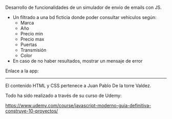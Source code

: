 Desarrollo de funcionalidades de un simulador de envio de emails con JS.

- Un filtrado a una bd ficticia donde poder consultar vehiculos según:
    - Marca
    - Año
    - Precio min
    - Precio max
    - Puertas
    - Transmisión
    - Color
- En caso de no haber resultados, mostrar un mensaje de error

Enlace a la app: 

----------------------------------------------------------------------------------------

El contenido HTML y CSS pertenece a Juan Pablo De la torre Valdez. 


Todo ha sido realizado a través de su curso de Udemy:

https://www.udemy.com/course/javascript-moderno-guia-definitiva-construye-10-proyectos/